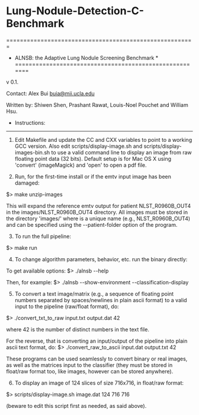 # Lung-Nodule-Detection-C-Benchmark

=======================================================
* ALNSB: the Adaptive Lung Nodule Screening Benchmark *
=======================================================

v 0.1.

Contact: Alex Bui <buia@mii.ucla.edu>

Written by: Shiwen Shen, Prashant Rawat, Louis-Noel Pouchet and William Hsu.



* Instructions:
---------------

1) Edit Makefile and update the CC and CXX variables to point to a
working GCC version. Also edit scripts/display-image.sh and
scripts/display-images-bin.sh to use a valid command line to display
an image from raw floating point data (32 bits). Default setup is for
Mac OS X using 'convert' (imageMagick) and 'open' to open a pdf file.

2) Run, for the first-time install or if the emtv input image has been
damaged:

$> make unzip-images

This will expand the reference emtv output for patient
NLST_R0960B_OUT4 in the images/NLST_R0960B_OUT4 directory. All images
must be stored in the directory 'images/<patient>' where <patient> is
a unique name (e.g., NLST_R0960B_OUT4) and can be specified using the
--patient-folder option of the program.

3) To run the full pipeline:

$> make run

4) To change algorithm parameters, behavior, etc. run the binary directly:

To get available options:
$> ./alnsb --help

Then, for example:
$> ./alnsb --show-environment --classification-display

5) To convert a text image/matrix (e.g., a sequence of floating point
numbers separated by spaces/newlines in plain ascii format) to a valid
input to the pipeline (raw/float format), do:

$> ./convert_txt_to_raw input.txt output.dat 42

where 42 is the number of distinct numbers in the text file.

For the reverse, that is converting an input/output of the pipeline
into plain ascii text format, do:
$> ./convert_raw_to_ascii input.dat output.txt 42


These programs can be used seamlessly to convert binary or real
images, as well as the matrices input to the classifier (they must be
stored in float/raw format too, like images, however can be stored
anywhere).

6) To display an image of 124 slices of size 716x716, in float/raw
format:

$> scripts/display-image.sh image.dat 124 716 716

(beware to edit this script first as needed, as said above).


